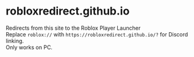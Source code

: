 # robloxredirect.github.io
Redirects from this site to the Roblox Player Launcher <br>
Replace `roblox://` with `https://robloxredirect.github.io/?` for Discord linking. <br>
Only works on PC.
